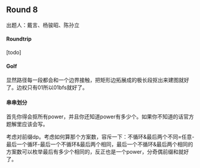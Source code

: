 ## Round 8

出题人：戴言、杨骏昭、陈孙立

#### Roundtrip

[todo]

#### Golf

显然路径每一段都会和一个边界接触，把矩形边拓展成的极长段抠出来建图就好了。边权只有01所以01bfs就好了。

#### 串串划分

首先你得会抠所有power，并且你还知道power有多少个。如果你不知道的话官方题解里应该会写。

考虑对前缀dp。考虑如何算那个方案数，容斥一下：不循环&最后两个不同=任意-最后一个循环-最后一个不循环&最后两个相同，最后一个不循环&最后两个相同的方案数可以枚举最后有多少个相同的，反正也是一个power，分奇偶前缀和就好了。